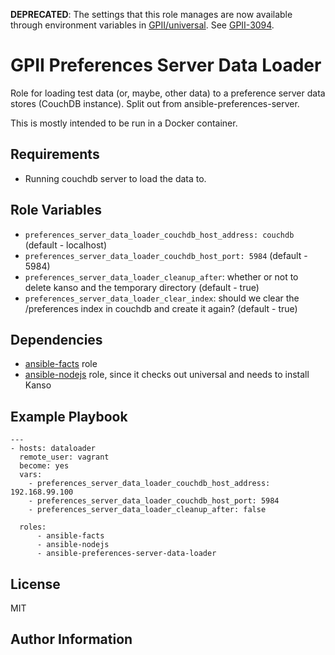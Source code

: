 **DEPRECATED**: The settings that this role manages are now available through environment variables in [GPII/universal](https://github.com/GPII/universal). See [GPII-3094](https://issues.gpii.net/browse/GPII-3049).

GPII Preferences Server Data Loader
=========

Role for loading test data (or, maybe, other data) to a preference server data stores (CouchDB instance). Split out from ansible-preferences-server.

This is mostly intended to be run in a Docker container.

Requirements
------------

* Running couchdb server to load the data to.

Role Variables
--------------

* `preferences_server_data_loader_couchdb_host_address: couchdb` (default - localhost)
* `preferences_server_data_loader_couchdb_host_port: 5984` (default - 5984)
* `preferences_server_data_loader_cleanup_after`: whether or not to delete kanso and the temporary directory (default - true)
* `preferences_server_data_loader_clear_index`: should we clear the /preferences index in couchdb and create it again? (default - true)

Dependencies
------------

* [ansible-facts](https://github.com/idi-ops/ansible-facts) role
* [ansible-nodejs](https://github.com/idi-ops/ansible-nodejs) role, since it checks out universal and needs to install Kanso

Example Playbook
----------------

```
---
- hosts: dataloader
  remote_user: vagrant
  become: yes
  vars:
    - preferences_server_data_loader_couchdb_host_address: 192.168.99.100
    - preferences_server_data_loader_couchdb_host_port: 5984
    - preferences_server_data_loader_cleanup_after: false

  roles:
      - ansible-facts
      - ansible-nodejs
      - ansible-preferences-server-data-loader
  ```

License
-------

MIT

Author Information
------------------

